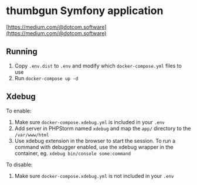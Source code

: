 thumbgun Symfony application
============================

[https://medium.com/@dotcom.software](https://medium.com/@dotcom.software)

## Running

1. Copy `.env.dist` to `.env` and modify which `docker-compose.yml` files to use
2. Run `docker-compose up -d`

## Xdebug

To enable:

1. Make sure `docker-compose.xdebug.yml` is included in your `.env`
2. Add server in PHPStorm named `xdebug` and map the `app/` directory to the `/var/www/html`
3. Use xdebug extension in the browser to start the session. To run a command with debugger 
   enabled, use the xdebug wrapper in the container, eg. `xdebug bin/console some:command`

To disable:

1. Make sure `docker-compose.xdebug.yml` is not included in your `.env`
